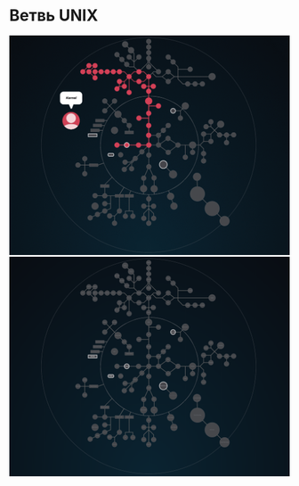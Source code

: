 # Ветвь UNIX  #


![unix branch contain kernel, network, virus, security](./unix_branch.gif)
![map Holy_Graph](../Holy_Graph.png)

